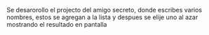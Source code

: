 Se desarorollo el projecto del amigo secreto, donde escribes varios nombres, estos se agregan a la lista y despues se elije uno al azar mostrando el resultado en pantalla 
